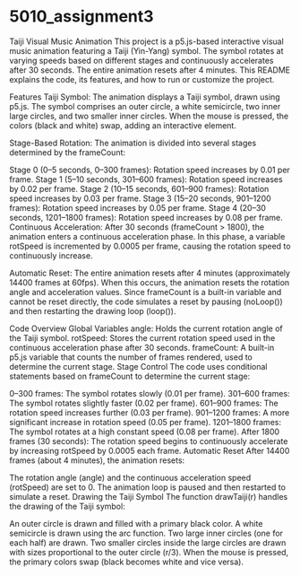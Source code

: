 # 5010_assignment3

Taiji Visual Music Animation
This project is a p5.js-based interactive visual music animation featuring a Taiji (Yin-Yang) symbol. The symbol rotates at varying speeds based on different stages and continuously accelerates after 30 seconds. The entire animation resets after 4 minutes. This README explains the code, its features, and how to run or customize the project.

Features
Taiji Symbol:
The animation displays a Taiji symbol, drawn using p5.js. The symbol comprises an outer circle, a white semicircle, two inner large circles, and two smaller inner circles. When the mouse is pressed, the colors (black and white) swap, adding an interactive element.

Stage-Based Rotation:
The animation is divided into several stages determined by the frameCount:

Stage 0 (0–5 seconds, 0–300 frames): Rotation speed increases by 0.01 per frame.
Stage 1 (5–10 seconds, 301–600 frames): Rotation speed increases by 0.02 per frame.
Stage 2 (10–15 seconds, 601–900 frames): Rotation speed increases by 0.03 per frame.
Stage 3 (15–20 seconds, 901–1200 frames): Rotation speed increases by 0.05 per frame.
Stage 4 (20–30 seconds, 1201–1800 frames): Rotation speed increases by 0.08 per frame.
Continuous Acceleration:
After 30 seconds (frameCount > 1800), the animation enters a continuous acceleration phase. In this phase, a variable rotSpeed is incremented by 0.0005 per frame, causing the rotation speed to continuously increase.

Automatic Reset:
The entire animation resets after 4 minutes (approximately 14400 frames at 60fps). When this occurs, the animation resets the rotation angle and acceleration values. Since frameCount is a built-in variable and cannot be reset directly, the code simulates a reset by pausing (noLoop()) and then restarting the drawing loop (loop()).

Code Overview
Global Variables
angle:
Holds the current rotation angle of the Taiji symbol.
rotSpeed:
Stores the current rotation speed used in the continuous acceleration phase after 30 seconds.
frameCount:
A built-in p5.js variable that counts the number of frames rendered, used to determine the current stage.
Stage Control
The code uses conditional statements based on frameCount to determine the current stage:

0–300 frames:
The symbol rotates slowly (0.01 per frame).
301–600 frames:
The symbol rotates slightly faster (0.02 per frame).
601–900 frames:
The rotation speed increases further (0.03 per frame).
901–1200 frames:
A more significant increase in rotation speed (0.05 per frame).
1201–1800 frames:
The symbol rotates at a high constant speed (0.08 per frame).
After 1800 frames (30 seconds):
The rotation speed begins to continuously accelerate by increasing rotSpeed by 0.0005 each frame.
Automatic Reset
After 14400 frames (about 4 minutes), the animation resets:

The rotation angle (angle) and the continuous acceleration speed (rotSpeed) are set to 0.
The animation loop is paused and then restarted to simulate a reset.
Drawing the Taiji Symbol
The function drawTaiji(r) handles the drawing of the Taiji symbol:

An outer circle is drawn and filled with a primary black color.
A white semicircle is drawn using the arc function.
Two large inner circles (one for each half) are drawn.
Two smaller circles inside the large circles are drawn with sizes proportional to the outer circle (r/3).
When the mouse is pressed, the primary colors swap (black becomes white and vice versa).
